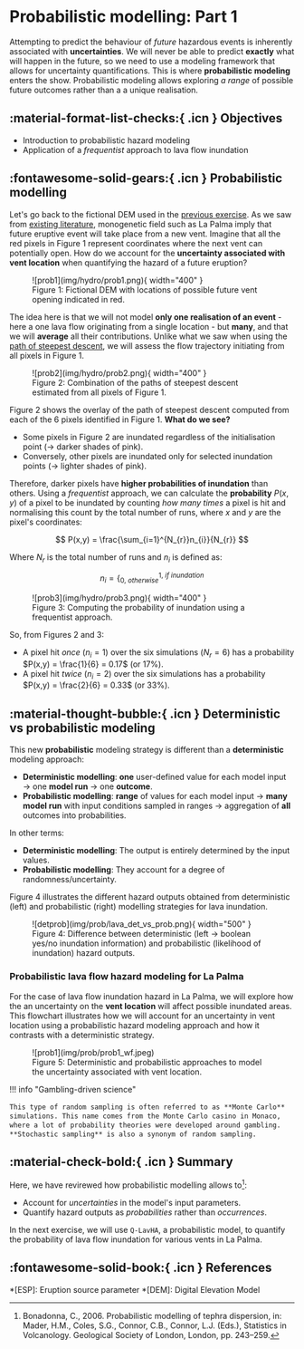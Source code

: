 # Probabilistic modelling: Part 1

Attempting to predict the behaviour of *future* hazardous events is inherently associated with **uncertainties**. We will never be able to predict **exactly** what will happen in the future, so we need to use a modeling framework that allows for uncertainty quantifications. This is where **probabilistic modeling** enters the show. Probabilistic modeling allows exploring *a range* of possible future outcomes rather than a a unique realisation.

## :material-format-list-checks:{ .icn } Objectives

- Introduction to probabilistic hazard modeling 
- Application of a *frequentist* approach to lava flow inundation

## :fontawesome-solid-gears:{ .icn } Probabilistic modelling

Let's go back to the fictional DEM used in the [previous exercise](Hazard_lava_steepest-descent.md#flow-accumulation). As we saw from [existing literature](Hazard_lava_steepest-descent.md#probability-of-vent-opening), monogenetic field such as La Palma imply that future eruptive event will take place from a new vent. Imagine that all the red pixels in Figure 1 represent coordinates where the next vent can potentially open. How do we account for the **uncertainty associated with vent location** when quantifying the hazard of a future eruption?

<figure markdown>
  ![prob1](img/hydro/prob1.png){ width="400" }
  <figcaption>Figure 1: Fictional DEM with locations of possible future vent opening indicated in red.</figcaption>
</figure>

The idea here is that we will not model **only one realisation of an event** - here a one lava flow originating from a single location - but **many**, and that we will **average** all their contributions. Unlike what we saw when using the [path of steepest descent](Hazard_lava_steepest-descent.md#flow-accumulation), we will assess the flow trajectory initiating from all pixels in Figure 1.

<figure markdown>
  ![prob2](img/hydro/prob2.png){ width="400" }
  <figcaption>Figure 2: Combination of the paths of steepest descent estimated from all pixels of Figure 1.</figcaption>
</figure>

Figure 2 shows the overlay of the path of steepest descent computed from each of the 6 pixels identified in Figure 1. **What do we see?**

- Some pixels in Figure 2 are inundated regardless of the initialisation point (&rarr; darker shades of pink).
- Conversely, other pixels are inundated only for selected inundation points (&rarr; lighter shades of pink).

Therefore, darker pixels have **higher probabilities of inundation** than others. Using a *frequentist* approach, we can calculate the **probability** $P(x,y)$ of a pixel to be inundated by counting *how many times* a pixel is hit and normalising this count by the total number of runs, where $x$ and $y$ are the pixel's coordinates:

$$
P(x,y) = \frac{\sum_{i=1}^{N_{r}}n_{i}}{N_{r}}
$$

Where $N_{r}$ is the total number of runs and $n_{i}$ is defined as:

$$
n_{i} = \bigg\{ ^{1,\ if\ inundation} _{0,\ otherwise}
$$

<figure markdown>
  ![prob3](img/hydro/prob3.png){ width="400" }
  <figcaption>Figure 3: Computing the probability of inundation using a frequentist approach.</figcaption>
</figure>

So, from Figures 2 and 3:

- A pixel hit *once* ($n_{i} = 1$) over the six simulations ($N_{r} = 6$) has a probability $P(x,y) = \frac{1}{6} = 0.17$ (or 17%).
- A pixel hit *twice* ($n_{i} = 2$) over the six simulations has a probability $P(x,y) = \frac{2}{6} = 0.33$ (or 33%).

## :material-thought-bubble:{ .icn } Deterministic vs probabilistic modeling 

This new **probabilistic** modeling strategy is different than a **deterministic** modeling approach:

- **Deterministic modelling**: **one** user-defined value for each model input &rarr; one **model run** &rarr; one **outcome**.
- **Probabilistic modelling**: **range** of values for each model input &rarr; **many model run** with input conditions sampled in ranges &rarr; aggregation of **all** outcomes into probabilities.

In other terms:

- **Deterministic modelling**: The output is entirely determined by the input values.
- **Probabilistic modelling**: They account for a degree of randomness/uncertainty.

Figure 4 illustrates the different hazard outputs obtained from deterministic (left) and probabilistic (right) modelling strategies for lava inundation.

<figure markdown>
  ![detprob](img/prob/lava_det_vs_prob.png){ width="500" }
  <figcaption>Figure 4: Difference between deterministic (left &rarr; boolean yes/no inundation information) and probabilistic (likelihood of inundation) hazard outputs.</figcaption>
</figure>


### Probabilistic lava flow hazard modeling for La Palma

For the case of lava flow inundation hazard in La Palma, we will explore how the an uncertainty on the **vent location** will affect possible inundated areas. This flowchart illustrates how we will account for an uncertainty in vent location using a probabilistic hazard modeling approach and how it contrasts with a deterministic strategy.

<figure markdown>
  ![prob1](img/prob/prob1_wf.jpeg)
  <figcaption>Figure 5: Deterministic and probabilistic approaches to model the uncertainty associated with vent location.</figcaption>
</figure>


!!! info "Gambling-driven science"

    This type of random sampling is often referred to as **Monte Carlo** simulations. This name comes from the Monte Carlo casino in Monaco, where a lot of probability theories were developed around gambling. **Stochastic sampling** is also a synonym of random sampling.

<!-- ## :material-check-bold:{ .icn } Summary -->


## :material-check-bold:{ .icn } Summary

Here, we have revirewed how probabilistic modelling allows to[^1]:

- Account for *uncertainties* in the model's input parameters.
- Quantify hazard outputs as *probabilities* rather than *occurrences*.

In the next exercise, we will use `Q-LavHA`, a probabilistic model, to quantify the probability of lava flow inundation for various vents in La Palma.

## :fontawesome-solid-book:{ .icn } References

[^1]: Bonadonna, C., 2006. Probabilistic modelling of tephra dispersion, in: Mader, H.M., Coles, S.G., Connor, C.B., Connor, L.J. (Eds.), Statistics in Volcanology. Geological Society of London, London, pp. 243–259.

*[ESP]: Eruption source parameter
*[DEM]: Digital Elevation Model